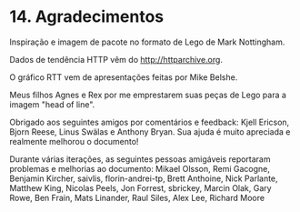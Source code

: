 # 14. Agradecimentos

Inspiração e imagem de pacote no formato de Lego de Mark Nottingham.

Dados de tendência HTTP vêm do http://httparchive.org.

O gráfico RTT vem de apresentações feitas por Mike Belshe.

Meus filhos Agnes e Rex por me emprestarem suas peças de Lego para a imagem "head of line".

Obrigado aos seguintes amigos por comentários e feedback: Kjell Ericson, Bjorn Reese, Linus Swälas e Anthony Bryan. Sua ajuda é muito apreciada e realmente melhorou o documento!

Durante várias iterações, as seguintes pessoas amigáveis reportaram problemas e melhorias ao documento: Mikael Olsson, Remi Gacogne, Benjamin Kircher, saivlis, florin-andrei-tp, Brett Anthoine, Nick Parlante, Matthew King, Nicolas Peels, Jon Forrest, sbrickey, Marcin Olak, Gary Rowe, Ben Frain, Mats Linander, Raul Siles, Alex Lee, Richard Moore

